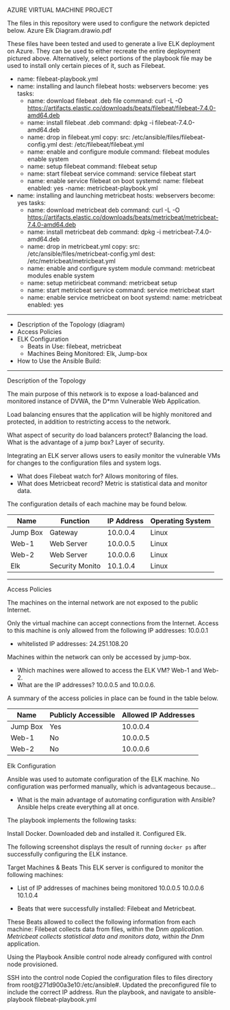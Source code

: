 AZURE VIRTUAL MACHINE PROJECT

The files in this repository were used to configure the network depicted below.
Azure Elk Diagram.drawio.pdf

These files have been tested and used to generate a live ELK deployment on Azure. They can be used to either recreate the entire deployment pictured above. Alternatively, select portions of the playbook file may be used to install only certain pieces of it, such as Filebeat.

 - name: filebeat-playbook.yml 
- name: installing and launch filebeat
  hosts: webservers
  become: yes
  tasks:
  - name: download filebeat .deb file
    command: curl -L -O https://artifacts.elastic.co/downloads/beats/filebeat/filebeat-7.4.0-amd64.deb
  - name: install filebeat .deb
    command: dpkg -i filebeat-7.4.0-amd64.deb
  - name: drop in filebeat.yml
    copy:
      src: /etc/ansible/files/filebeat-config.yml
      dest: /etc/filebeat/filebeat.yml
  - name: enable and configure module
    command: filebeat modules enable system
  - name: setup filebeat
    command: filebeat setup
  - name: start filebeat service
    command: service filebeat start
  - name: enable service filebeat on boot
    systemd:
      name: filebeat
      enabled: yes
-name: metricbeat-playbook.yml
- name: installing and launching metricbeat
  hosts: webservers
  become: yes
  tasks:
  - name: download metricbeat deb
    command: curl -L -O https://artifacts.elastic.co/downloads/beats/metricbeat/metricbeat-7.4.0-amd64.deb
  - name: install metricbeat deb
    command: dpkg -i metricbeat-7.4.0-amd64.deb
  - name: drop in metricbeat.yml
    copy:
      src: /etc/ansible/files/metricbeat-config.yml
      dest: /etc/metricbeat/metricbeat.yml
  - name: enable and configure system module
    command: metricbeat modules enable system
  - name: setup metiricbeat
    command: metricbeat setup
  - name: start metricbeat service
    command: service metricbeat start
  - name: enable service metricbeat on boot
    systemd:
      name: metricbeat
      enabled: yes
---

- Description of the Topology  (diagram)
- Access Policies
- ELK Configuration
  - Beats in Use: filebeat, metricbeat
  - Machines Being Monitored: Elk, Jump-box
- How to Use the Ansible Build:
---

Description of the Topology

The main purpose of this network is to expose a load-balanced and monitored instance of DVWA, the D*mn Vulnerable Web Application.

Load balancing ensures that the application will be highly monitored and protected, in addition to restricting access to the network.

What aspect of security do load balancers protect? Balancing the load.
 What is the advantage of a jump box? Layer of security.

Integrating an ELK server allows users to easily monitor the vulnerable VMs for changes to the configuration files and system logs.
- What does Filebeat watch for? Allows monitoring of files.
- What does Metricbeat record? Metric is statistical data and monitor data.

The configuration details of each machine may be found below.


| Name       | Function             | IP Address | Operating System |
|---------------|-----------------------|----------------|--------------------------|
| Jump Box | Gateway            | 10.0.0.4      |  Linux  |
| Web-1      | Web Server        | 10.0.0.5      |  Linux  |
| Web-2      | Web Server        | 10.0.0.6      |  Linux  |
| Elk            |Security Monito   | 10.1.0.4      |  Linux  |
---

Access Policies

The machines on the internal network are not exposed to the public Internet.

Only the virtual machine can accept connections from the Internet. Access to this machine is only allowed from the following IP addresses: 10.0.0.1
- whitelisted IP addresses: 24.251.108.20

Machines within the network can only be accessed by jump-box.
- Which machines were allowed to access the ELK VM? Web-1 and Web-2.
- What are the IP addresses? 10.0.0.5 and 10.0.0.6.

A summary of the access policies in place can be found in the table below.

| Name         | Publicly Accessible   | Allowed IP Addresses |
|----------------|-----------------------------|-------------------------------|
| Jump Box  |                 Yes            |   10.0.0.4      |
| Web-1        |                No              |   10.0.0.5      |
| Web-2        |                No              |   10.0.0.6      |

Elk Configuration

Ansible was used to automate configuration of the ELK machine. No configuration was performed manually, which is advantageous because...
- What is the main advantage of automating configuration with Ansible? Ansible helps create everything all at once. 

The playbook implements the following tasks:

Install Docker.
Downloaded deb and installed it.
Configured Elk.

The following screenshot displays the result of running `docker ps` after successfully configuring the ELK instance.




Target Machines & Beats
This ELK server is configured to monitor the following machines:
- List of IP addresses of machines being monitored
10.0.0.5
10.0.0.6
10.1.0.4

- Beats that were successfully installed: Filebeat and Metricbeat.

These Beats allowed to collect the following information from each machine:
Filebeat collects data from files, within the D*nm application.
Metricbeat collects statistical data and monitors data, within the D*nm application.

Using the Playbook
Ansible control node already configured with control node provisioned.

SSH into the control node
Copied the configuration files to files directory from root@271d900a3e10:/etc/ansible#.
Updated the preconfigured file to include the correct IP address.
Run the playbook, and navigate to ansible-playbook filebeat-playbook.yml 
